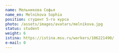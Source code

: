 ```yaml
---
name: Мельникова Софья
name_en: Melnikova Sophia
position: студент 5-го курса
photo: /assets/images/avatars/melnikova.jpg
status: student
weight: 6
istina: https://istina.msu.ru/workers/106221490/
e-mail: 0
---
```

